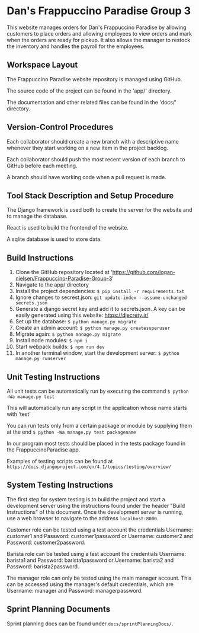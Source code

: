 # Dan's Frappuccino Paradise Group 3

This website manages orders for Dan's Frappuccino Paradise by allowing customers to place orders and allowing employees to view orders and mark when the orders are ready for pickup. It also allows the manager to restock the inventory and handles the payroll for the employees.  

## Workspace Layout

The Frappuccino Paradise website repository is managed using GitHub.

The source code of the project can be found in the 'app/' directory.

The documentation and other related files can be found in the 'docs/' directory.

## Version-Control Procedures

Each collaborator should create a new branch with a descriptive name whenever they start working on a new item in the project backlog.

Each collaborator should push the most recent version of each branch to GitHub before each meeting.

A branch should have working code when a pull request is made.

## Tool Stack Description and Setup Procedure

The Django framework is used both to create the server for the website and to manage the database.

React is used to build the frontend of the website.

A sqlite database is used to store data.

## Build Instructions

1. Clone the GitHub repository located at 'https://github.com/logan-nielsen/Frappuccino-Paradise-Group-3'
2. Navigate to the app/ directory
3. Install the project dependencies: ```$ pip install -r requirements.txt```
4. Ignore changes to secrest.json: ```git update-index --assume-unchanged secrets.json```
5. Generate a django secret key and add it to secrets.json. A key can be easily generated using this website: https://djecrety.ir/
6. Set up the database: ```$ python manage.py migrate```
7. Create an admin account: ```$ python manage.py createsuperuser```
8. Migrate again: ```$ python manage.py migrate```
9. Install node modules: ```$ npm i```
10. Start webpack builds: ```$ npm run dev```
11. In another terminal window, start the development server: ```$ python manage.py runserver```

## Unit Testing Instructions
All unit tests can be automatically run by executing the command ```$ python -Wa manage.py test```

This will automatically run any script in the application whose name starts with 'test'

You can run tests only from a certain package or module by supplying them at the end ```$ python -Wa manage.py test packagename```

In our program most tests should be placed in the tests package found in the FrappuccinoParadise app.

Examples of testing scripts can be found at ```https://docs.djangoproject.com/en/4.1/topics/testing/overview/```



## System Testing Instructions

The first step for system testing is to build the project and start a development server using the instructions found under the header "Build Instructions" of this document. Once the development server is running, use a web browser to navigate to the address ```localhost:8000```. 

Customer role can be tested using a test account the credentials Username: customer1 and Password: customer1password or Username: customer2 and Password: customer2password.

Barista role can be tested using a test account the credentials Username: barista1 and Password: barista1password or Username: barista2 and Password: barista2password.

The manager role can only be tested using the main manager account. This can be accessed using the manager's default credentials, which are Username: manager and Password: managerpassword.



## Sprint Planning Documents
Sprint planning docs can be found under `docs/sprintPlanningDocs/`.
